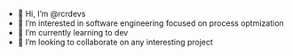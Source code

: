 - 👋 Hi, I’m @rcrdevs
- 👀 I’m interested in software engineering focused on process optmization
- 🌱 I’m currently learning to dev
- 💞️ I’m looking to collaborate on any interesting project

<!---
rcrdevs/rcrdevs is a ✨ special ✨ repository because its `README.md` (this file) appears on your GitHub profile.
You can click the Preview link to take a look at your changes.
--->
